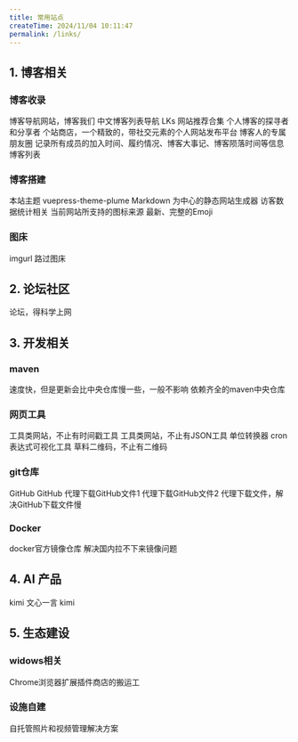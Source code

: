 ```yaml
---
title: 常用站点
createTime: 2024/11/04 10:11:47
permalink: /links/
---
```


## 1. 博客相关

### 博客收录
<CardGrid>

  <LinkCard title="BlogWe" icon="https://blogwe.com/img/logo8831.gif" href="https://blogwe.com/">
    博客导航网站，博客我们
  </LinkCard>
  <LinkCard title="中文博客列表导航项目" icon="https://zhblogs.ohyee.cc/logo.png" href="https://zhblogs.ohyee.cc/?tab=blog_list">
    中文博客列表导航
  </LinkCard>

  <LinkCard title="良心到难以置信的网站推荐" icon="" href="https://lkssite.vip">
    LKs 网站推荐合集
  </LinkCard>

  <LinkCard title="BlogFinder" icon="" href="https://bf.zzxworld.com">
    个人博客的探寻者和分享者
  </LinkCard>

  <LinkCard title="storeweb" icon="" href="https://storeweb.cn">
    个站商店，一个精致的，带社交元素的个人网站发布平台
  </LinkCard>
  <LinkCard title="博客录" icon="" href="https://boke.lu">

  </LinkCard>

  <LinkCard title="博友圈" icon="" href="https://www.boyouquan.com/home">
    博客人的专属朋友圈
  </LinkCard>

  <LinkCard title="十年之约" icon="" href="https://www.foreverblog.cn">
    记录所有成员的加入时间、履约情况、博客大事记、博客陨落时间等信息
  </LinkCard>

  <LinkCard title="博客列表" icon="" href="https://github.com/timqian/chinese-independent-blogs">
    博客列表
  </LinkCard>



</CardGrid>

### 博客搭建
<CardGrid>
  <LinkCard title="theme-plume" icon="https://theme-plume.vuejs.press/plume.png" href="https://theme-plume.vuejs.press/guide/intro/">
    本站主题 vuepress-theme-plume
  </LinkCard>
  <LinkCard title="vuepress" icon="devicon:vuejs" href="https://v2.vuepress.vuejs.org/zh/guide/getting-started.html">
    Markdown 为中心的静态网站生成器
  </LinkCard>
  <LinkCard title="百度统计" icon="https://www.baidu.com/img/flexible/logo/pc/result.png" href="https://tongji.baidu.com/main/setting/10000462173/home/site/index">
    访客数据统计相关
  </LinkCard>
  <LinkCard title="iconify图标" icon="fluent-emoji-flat:zany-face" href="https://icon-sets.iconify.design">
    当前网站所支持的图标来源
  </LinkCard>
  <LinkCard title="emoji大全" icon="mdi:emoji-poop" href="https://www.emojiall.com/zh-hans">
    最新、完整的Emoji
  </LinkCard>
</CardGrid>

### 图床
<CardGrid>
  <LinkCard title="imgurl" icon="https://www.imgurl.org/static/images/logo.png" href="https://www.imgurl.org/vip/user#user=login">
    imgurl
  </LinkCard>
  <LinkCard title="路过图床" icon="https://imgse.com/content/images/system/logo_homepage_1660832557536_fb7bf4.png" href="https://imgse.com">
    路过图床
  </LinkCard>
</CardGrid>



## 2. 论坛社区
<CardGrid>
  <LinkCard title="V2EX" icon="simple-icons:v2ex" href="https://www.v2ex.com/">
    论坛，得科学上网
  </LinkCard>

</CardGrid>

## 3. 开发相关

### maven
<CardGrid>
  <LinkCard title="maven国内仓库" icon="devicon-plain:maven-wordmark" href="https://mvn.coderead.cn">
    速度快，但是更新会比中央仓库慢一些，一般不影响
  </LinkCard>
  <LinkCard title="maven中央仓库" icon="devicon:maven" href="https://mvnrepository.com">
    依赖齐全的maven中央仓库
  </LinkCard>
</CardGrid>

### 网页工具
<CardGrid>
  <LinkCard title="时间戳" icon="fa-solid:tools" href="https://tool.lu/timestamp">
    工具类网站，不止有时间戳工具
  </LinkCard>
  <LinkCard title="JSON生成Java实体类" icon="fa-solid:tools" href="https://www.bejson.com/json2javapojo/new/">
    工具类网站，不止有JSON工具
  </LinkCard>
  <LinkCard title="时间转换器" icon="fa-solid:tools" href="https://convertlive.com/zh/c/%E8%BD%AC%E6%8D%A2/%E6%97%B6%E9%97%B4">
    单位转换器
  </LinkCard>
  <LinkCard title="cron表达式" icon="icon-park:time" href="https://cron.qqe2.com/">
    cron表达式可视化工具
  </LinkCard>
  <LinkCard title="二维码" icon="https://static.clewm.net/cli/images/cli_logo_new.png" href="https://cli.im/tools">
    草料二维码，不止有二维码
  </LinkCard>
</CardGrid>

### git仓库
<CardGrid>
  <LinkCard title="GitHub" icon="devicon:github" href="https://github.com">
    GitHub
  </LinkCard>
  <LinkCard title="GitHub" icon="simple-icons:gitee" href="https://gitee.com/explore">
    GitHub
  </LinkCard>
  <LinkCard title="GitHub文件加速" icon="marketeq:download-alt-4" href="https://github.moeyy.xyz/">
    代理下载GitHub文件1
  </LinkCard>
  <LinkCard title="GitHub代理下载" icon="marketeq:download-alt-4" href="https://ghp.ci/">
    代理下载GitHub文件2
  </LinkCard>
  <LinkCard title="Github-Mirror" icon="marketeq:download-alt-4" href="https://github-mirror.us.kg/">
    代理下载文件，解决GitHub下载文件慢
  </LinkCard>
</CardGrid>


### Docker
<CardGrid>
  <LinkCard title="Dockerhub" icon="logos:docker-icon" href="https://hubgw.docker.com/search">
    docker官方镜像仓库
  </LinkCard>
  <LinkCard title="docker国内代理" icon="skill-icons:docker" href="https://dockerproxy.net/">
    解决国内拉不下来镜像问题
  </LinkCard>
</CardGrid>

## 4. AI 产品
<CardGrid>
  <LinkCard title="讯飞星火" icon="fluent:star-48-filled" href="https://xinghuo.xfyun.cn/">
    kimi
  </LinkCard>
  <LinkCard title="文心一言" icon="https://nlp-eb.cdn.bcebos.com/static/eb/asset/logo.8a6b508d.png" href="https://yiyan.baidu.com/">
    文心一言
  </LinkCard>
  <LinkCard title="kimi" icon="mdi:alphabet-k-box-outline" href="https://kimi.moonshot.cn/">
    kimi
  </LinkCard>
</CardGrid>


## 5. 生态建设

### widows相关
<CardGrid>
  <LinkCard title="极简插件" icon="https://chrome.zzzmh.cn/public/img/title_200.jpg" href="https://chrome.zzzmh.cn/#/index">
    Chrome浏览器扩展插件商店的搬运工
  </LinkCard>
</CardGrid>


### 设施自建
<CardGrid>
  <LinkCard title="immich" icon="https://immich.app/img/immich-logo-inline-light.png" href="https://immich.app/docs/install/docker-compose">
    自托管照片和视频管理解决方案
  </LinkCard>
</CardGrid>